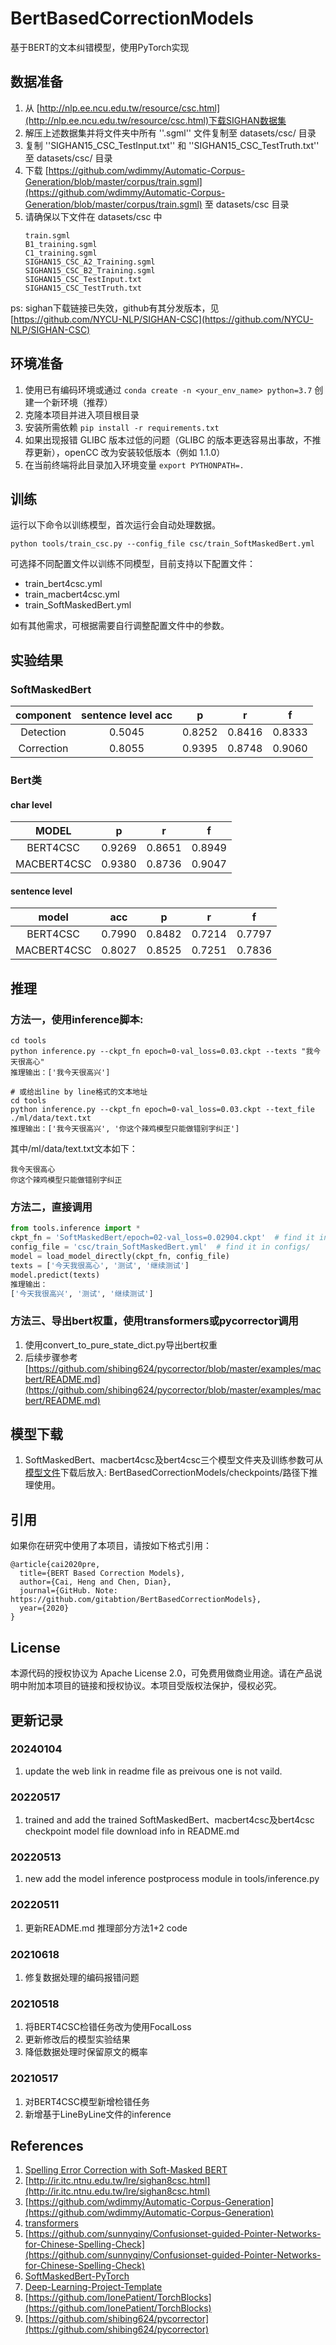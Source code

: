 # BertBasedCorrectionModels

基于BERT的文本纠错模型，使用PyTorch实现

## 数据准备
1. 从 [http://nlp.ee.ncu.edu.tw/resource/csc.html](http://nlp.ee.ncu.edu.tw/resource/csc.html)下载SIGHAN数据集
2. 解压上述数据集并将文件夹中所有 ''.sgml'' 文件复制至 datasets/csc/ 目录
3. 复制 ''SIGHAN15_CSC_TestInput.txt'' 和 ''SIGHAN15_CSC_TestTruth.txt'' 至 datasets/csc/ 目录
4. 下载 [https://github.com/wdimmy/Automatic-Corpus-Generation/blob/master/corpus/train.sgml](https://github.com/wdimmy/Automatic-Corpus-Generation/blob/master/corpus/train.sgml) 至 datasets/csc 目录
5. 请确保以下文件在 datasets/csc 中
    ```
    train.sgml
    B1_training.sgml
    C1_training.sgml  
    SIGHAN15_CSC_A2_Training.sgml  
    SIGHAN15_CSC_B2_Training.sgml  
    SIGHAN15_CSC_TestInput.txt
    SIGHAN15_CSC_TestTruth.txt
    ```
ps: sighan下载链接已失效，github有其分发版本，见[https://github.com/NYCU-NLP/SIGHAN-CSC](https://github.com/NYCU-NLP/SIGHAN-CSC)

## 环境准备
1. 使用已有编码环境或通过 `conda create -n <your_env_name> python=3.7` 创建一个新环境（推荐）
2. 克隆本项目并进入项目根目录 
3. 安装所需依赖 `pip install -r requirements.txt`
4. 如果出现报错 GLIBC 版本过低的问题（GLIBC 的版本更迭容易出事故，不推荐更新），openCC 改为安装较低版本（例如 1.1.0）
5. 在当前终端将此目录加入环境变量 `export PYTHONPATH=.`


## 训练

运行以下命令以训练模型，首次运行会自动处理数据。
```shell
python tools/train_csc.py --config_file csc/train_SoftMaskedBert.yml
```

可选择不同配置文件以训练不同模型，目前支持以下配置文件：
- train_bert4csc.yml
- train_macbert4csc.yml
- train_SoftMaskedBert.yml

如有其他需求，可根据需要自行调整配置文件中的参数。

## 实验结果

### SoftMaskedBert
|component|sentence level acc|p|r|f|
|:-:|:-:|:-:|:-:|:-:|
|Detection|0.5045|0.8252|0.8416|0.8333|
|Correction|0.8055|0.9395|0.8748|0.9060|

### Bert类
#### char level
|MODEL|p|r|f|
|:-:|:-:|:-:|:-:|
|BERT4CSC|0.9269|0.8651|0.8949|
|MACBERT4CSC|0.9380|0.8736|0.9047|

#### sentence level
|model|acc|p|r|f|
|:-:|:-:|:-:|:-:|:-:|
|BERT4CSC|0.7990|0.8482|0.7214|0.7797|
|MACBERT4CSC|0.8027|0.8525|0.7251|0.7836|

## 推理
### 方法一，使用inference脚本:
```shell
cd tools
python inference.py --ckpt_fn epoch=0-val_loss=0.03.ckpt --texts "我今天很高心"
推理输出：['我今天很高兴']

# 或给出line by line格式的文本地址
cd tools
python inference.py --ckpt_fn epoch=0-val_loss=0.03.ckpt --text_file ./ml/data/text.txt
推理输出：['我今天很高兴', '你这个辣鸡模型只能做错别字纠正']
```
其中/ml/data/text.txt文本如下：
```text
我今天很高心
你这个辣鸡模型只能做错别字纠正
```

### 方法二，直接调用
```python
from tools.inference import *
ckpt_fn = 'SoftMaskedBert/epoch=02-val_loss=0.02904.ckpt'  # find it in checkpoints/
config_file = 'csc/train_SoftMaskedBert.yml'  # find it in configs/
model = load_model_directly(ckpt_fn, config_file)
texts = ['今天我很高心', '测试', '继续测试']
model.predict(texts)
推理输出：
['今天我很高兴', '测试', '继续测试']

```
### 方法三、导出bert权重，使用transformers或pycorrector调用
1. 使用convert_to_pure_state_dict.py导出bert权重
2. 后续步骤参考[https://github.com/shibing624/pycorrector/blob/master/examples/macbert/README.md](https://github.com/shibing624/pycorrector/blob/master/examples/macbert/README.md)

## 模型下载
1. SoftMaskedBert、macbert4csc及bert4csc三个模型文件夹及训练参数可从[模型文件](https://pan.baidu.com/s/1TKFFTLuEFXNh-g7xBY0IOg?pwd=za92)下载后放入: BertBasedCorrectionModels/checkpoints/路径下推理使用。



## 引用
如果你在研究中使用了本项目，请按如下格式引用：

```
@article{cai2020pre,
  title={BERT Based Correction Models},
  author={Cai, Heng and Chen, Dian},
  journal={GitHub. Note: https://github.com/gitabtion/BertBasedCorrectionModels},
  year={2020}
}
```

## License
本源代码的授权协议为 Apache License 2.0，可免费用做商业用途。请在产品说明中附加本项目的链接和授权协议。本项目受版权法保护，侵权必究。


## 更新记录

### 20240104
1. update the web link in readme file as preivous one is not vaild.
   
### 20220517
1. trained and add the trained SoftMaskedBert、macbert4csc及bert4csc checkpoint model file download info in README.md

### 20220513
1. new add the model inference postprocess module in tools/inference.py

### 20220511
1. 更新README.md 推理部分方法1+2 code

### 20210618
1. 修复数据处理的编码报错问题

### 20210518
1. 将BERT4CSC检错任务改为使用FocalLoss
2. 更新修改后的模型实验结果
3. 降低数据处理时保留原文的概率

### 20210517
1. 对BERT4CSC模型新增检错任务
2. 新增基于LineByLine文件的inference

## References
1. [Spelling Error Correction with Soft-Masked BERT](https://arxiv.org/abs/2005.07421)
2. [http://ir.itc.ntnu.edu.tw/lre/sighan8csc.html](http://ir.itc.ntnu.edu.tw/lre/sighan8csc.html)
3. [https://github.com/wdimmy/Automatic-Corpus-Generation](https://github.com/wdimmy/Automatic-Corpus-Generation)
4. [transformers](https://huggingface.co/)
5. [https://github.com/sunnyqiny/Confusionset-guided-Pointer-Networks-for-Chinese-Spelling-Check](https://github.com/sunnyqiny/Confusionset-guided-Pointer-Networks-for-Chinese-Spelling-Check)
6. [SoftMaskedBert-PyTorch](https://github.com/gitabtion/SoftMaskedBert-PyTorch)
7. [Deep-Learning-Project-Template](https://github.com/L1aoXingyu/Deep-Learning-Project-Template)
8. [https://github.com/lonePatient/TorchBlocks](https://github.com/lonePatient/TorchBlocks)
9. [https://github.com/shibing624/pycorrector](https://github.com/shibing624/pycorrector)
